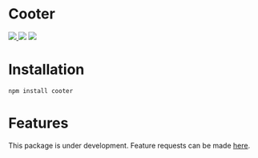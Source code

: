 # Cooter

<p>
  <a href="https://www.npmjs.com/package/cooter">
    <img src="https://img.shields.io/npm/v/cooter.svg?style=flat-square">
  </a>
  <a>
    <img src="https://img.shields.io/npm/dm/cooter.svg?style=flat-square">
    </a>
  <a>
    <img src="https://img.shields.io/badge/cooter-cooter-yellowgreen">
  </a>
</p>

# Installation

```bash
npm install cooter
```

# Features

This package is under development. Feature requests can be made [here](https://www.youtube.com/watch?v=dQw4w9WgXcQ).
